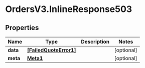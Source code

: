 # OrdersV3.InlineResponse503

## Properties
Name | Type | Description | Notes
------------ | ------------- | ------------- | -------------
**data** | [**[FailedQuoteError1]**](FailedQuoteError1.md) |  | [optional] 
**meta** | [**Meta1**](Meta1.md) |  | [optional] 
